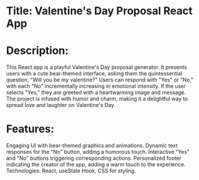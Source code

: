 # Title: Valentine's Day Proposal React App

# Description:
This React app is a playful Valentine's Day proposal generator. It presents users with a cute bear-themed interface, asking them the quintessential question, "Will you be my valentine?" Users can respond with "Yes" or "No," with each "No" incrementally increasing in emotional intensity. If the user selects "Yes," they are greeted with a heartwarming image and message. The project is infused with humor and charm, making it a delightful way to spread love and laughter on Valentine's Day.

# Features:

Engaging UI with bear-themed graphics and animations.
Dynamic text responses for the "No" button, adding a humorous touch.
Interactive "Yes" and "No" buttons triggering corresponding actions.
Personalized footer indicating the creator of the app, adding a warm touch to the experience.
Technologies: React, useState Hook, CSS for styling.
